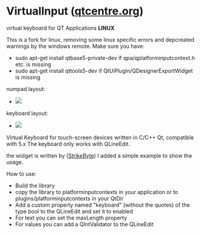 # VirtualInput (<a href='https://qtcentre.org/threads/49181-virtual-keyboard-in-QT-Application'>qtcentre.org</a>)
virtual keyboard for QT Applications **LINUX**

This is a fork for linux, removing some linux specific errors and depcreated warnings by the windows remote. Make sure you have: 
* sudo apt-get install qtbase5-private-dev  if qpa/qplatforminputcontext.h etc. is missing
* sudo apt-get install qttools5-dev if QtUiPlugin/QDesignerExportWidget is missing

numpad layout:
* <img src=numpad.png />
keyboard layout:
* <img src=keyboard.png />

Virtual Keyboard for touch-screen devices written in C/C++ Qt, compatible with 5.x
The keyboard only works with QLineEdit.

the widget is written by (<a href='https://qtcentre.org/members/36463-StrikeByte'>StrikeByte</a>) 
I added a simple example to show the usage.

How to use:
* Build the library
* copy the library to platforminputcontexts in your application or to plugins/platforminputcontexts in your QtDir
* Add a custom property named "keyboard" (without the quotes) of the type bool to the QLineEdit and set it to enabled
* For text you can set the maxLength property
* For values you can add a QIntValidator to the QLineEdit


